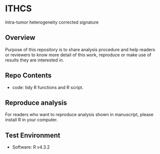 # ITHCS
Intra-tumor heterogeneity corrected signature
## Overview
Purpose of this repository is to share analysis procedure and help readers or reviewers to know more detail of this work, reproduce or make use of results they are interested in.
## Repo Contents
- code: tidy R functions and R script.
## Reproduce analysis
For readers who want to reproduce analysis shown in manuscript, please install R in your computer.
## Test Environment
- Software: R v4.3.2
